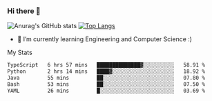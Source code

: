 ### Hi there 👋

![Anurag's GitHub stats](https://github-readme-stats.vercel.app/api?username=MatteoIorio11&show_icons=true&theme=dark) 
[![Top Langs](https://github-readme-stats.vercel.app/api/top-langs/?username=MatteoIorio11&theme=dark)](https://github.com/MatteoIorio11/github-readme-stats)

- 🌱 I’m currently learning Engineering and Computer Science :)

<!--
**MatteoIorio11/MatteoIorio11** is a ✨ _special_ ✨ repository because its `README.md` (this file) appears on your GitHub profile.

Here are some ideas to get you started:

- 🔭 I’m currently working on ...
- 🌱 I’m currently learning ...
- 👯 I’m looking to collaborate on ...
- 🤔 I’m looking for help with ...
- 💬 Ask me about ...
- 📫 How to reach me: ...
- 😄 Pronouns: ...
- ⚡ Fun fact: ...
-->
My Stats
<!--START_SECTION:waka-->

```txt
TypeScript   6 hrs 57 mins   ██████████████▓░░░░░░░░░░   58.91 %
Python       2 hrs 14 mins   ████▓░░░░░░░░░░░░░░░░░░░░   18.92 %
Java         55 mins         ██░░░░░░░░░░░░░░░░░░░░░░░   07.80 %
Bash         53 mins         ██░░░░░░░░░░░░░░░░░░░░░░░   07.50 %
YAML         26 mins         █░░░░░░░░░░░░░░░░░░░░░░░░   03.69 %
```

<!--END_SECTION:waka-->
